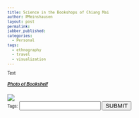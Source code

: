 ```yaml
---
title: Science in the Bookshops of Chiang Mai
author: PMeinshausen
layout: post
permalink: 
jabber_published:
categories:
  - Personal
tags:
  - ethnography
  - travel
  - visualization
---
```

<link rel="stylesheet" href="https://maxcdn.bootstrapcdn.com/bootstrap/3.2.0/css/bootstrap.min.css">
<link rel="stylesheet" href="https://code.jquery.com/ui/1.11.1/themes/smoothness/jquery-ui.css">
<script src="https://ajax.googleapis.com/ajax/libs/jquery/1.11.1/jquery.min.js"></script>
<script src="https://code.jquery.com/ui/1.11.1/jquery-ui.js"></script>
<script src="https://maxcdn.bootstrapcdn.com/bootstrap/3.2.0/js/bootstrap.min.js"></script>
<script src="http://d3js.org/d3.v3.min.js"></script>
<script>
    var book_terms = [];
    $(document).ready(function(){
        $.getJSON('http://housesofstones.github.io/data/chiangGraph.json', function(response){
            for (i=0; i<Object.keys(response).length; i++){
                book_terms.push(Object.keys(response)[i]);
            }
        });
    });
    $(function() {
        var availableTags = book_terms;
        $( "#tags" ).autocomplete({
            source: availableTags
        });
    });
</script>
<style>
    body {
        font: 10px sans-serif;
    }
    .node {
        stroke-width: 1.5px;
    }

    .link {
        stroke: #EBC51C;
        stroke-opacity: .6;
    }

    .node {
        fill: #E35604;
    }

    .node text {
        color: #000;
        font: 10px sans-serif;
        pointer-events: none;
    }
    .text_scroll {
        max-height:100px;
        overflow-y:scroll;
        width:700px;
    }
    .axis path,
    .axis line {
        fill: none;
        stroke: #213CB1;
        shape-rendering: crispEdges;
    }

    rect {
        fill: #E35604;
    }
</style>


<div>
    Text

</div>
<div class="panel-group" id="accordion">
  <div class="panel panel-default">
    <div class="panel-heading">
      <h5 class="panel-title">
        <a data-toggle="collapse" data-parent="#accordion" href="#collapseOne">
          Photo of Bookshelf
        </a>
      </h5>
    </div>
    <div id="collapseOne" class="panel-collapse collapse">
      <div class="panel-body">
        <img src="https://googledrive.com/host/0B4U5l0y6n26iNHFiakpqLVhjOUk/chiang_1bookshelf1.jpg">
      </div>
    </div>
  </div>
</div>
<div id="chart"></div>
<div class='text_scroll' id="table"></div>
<div id="top_terms"></div>
<div class='text_scroll' id="termstable"></div>
<div class="ui-widget">
    <label for="tags">Tags: </label>
    <input id="tags">
        <button type= "submit" id= "SUBMIT" onclick="update($('#tags').val())" value="SUBMIT">  SUBMIT</button>
</div>
<div id="graph"></div>

<script src="http://housesofstones.github.io/js/scienceChaingMaiYears.js">
</script>
<script src="http://housesofstones.github.io/js/scienceChaingMaiTerms.js">
</script>
<script src="http://housesofstones.github.io/js/scienceChaingMaiGraph.js">
</script>
